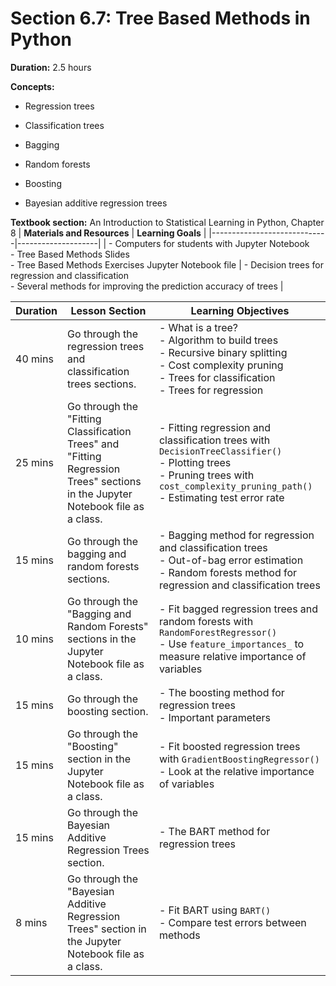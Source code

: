 # Section 6.7: Tree Based Methods in Python

**Duration:** 2.5 hours

**Concepts:**

-   Regression trees

-   Classification trees

-   Bagging

-   Random forests

-   Boosting

-   Bayesian additive regression trees

**Textbook section:** An Introduction to Statistical Learning in Python,
Chapter 8
| **Materials and Resources** | **Learning Goals** |
|-----------------------------|--------------------|
| - Computers for students with Jupyter Notebook<br>- Tree Based Methods Slides<br>- Tree Based Methods Exercises Jupyter Notebook file | - Decision trees for regression and classification<br>- Several methods for improving the prediction accuracy of trees |


**Duration** | **Lesson Section**                        | **Learning Objectives**
-------------|-------------------------------------------|-------------------------------------------------------------------
40 mins      | Go through the regression trees and classification trees sections. | - What is a tree?<br>- Algorithm to build trees<br>- Recursive binary splitting<br>- Cost complexity pruning<br>- Trees for classification<br>- Trees for regression
25 mins      | Go through the "Fitting Classification Trees" and "Fitting Regression Trees" sections in the Jupyter Notebook file as a class. | - Fitting regression and classification trees with `DecisionTreeClassifier()`<br>- Plotting trees<br>- Pruning trees with `cost_complexity_pruning_path()`<br>- Estimating test error rate
15 mins      | Go through the bagging and random forests sections. | - Bagging method for regression and classification trees<br>- Out-of-bag error estimation<br>- Random forests method for regression and classification trees
10 mins      | Go through the "Bagging and Random Forests" sections in the Jupyter Notebook file as a class. | - Fit bagged regression trees and random forests with `RandomForestRegressor()`<br>- Use `feature_importances_` to measure relative importance of variables
15 mins      | Go through the boosting section.          | - The boosting method for regression trees<br>- Important parameters
15 mins      | Go through the "Boosting" section in the Jupyter Notebook file as a class. | - Fit boosted regression trees with `GradientBoostingRegressor()`<br>- Look at the relative importance of variables
15 mins      | Go through the Bayesian Additive Regression Trees section. | - The BART method for regression trees
8 mins       | Go through the "Bayesian Additive Regression Trees" section in the Jupyter Notebook file as a class. | - Fit BART using `BART()`<br>- Compare test errors between methods
